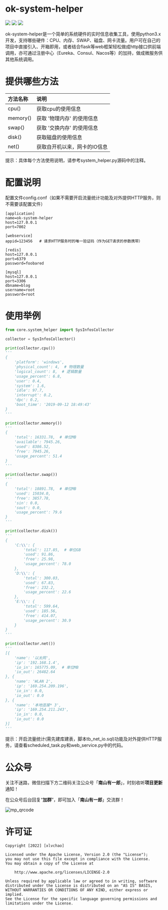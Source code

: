# ok-system-helper

![](https://img.shields.io/badge/python-3.x-blue.svg) ![](https://img.shields.io/badge/version-1.0.0-brightgreen.svg) ![](https://img.shields.io/badge/license-MIT-000000.svg)

ok-system-helper是一个简单的系统硬件的实时信息收集工具，使用python3.x开发，支持哪些硬件：CPU、内存、SWAP、磁盘、网卡流量。用户可在自己的项目中直接引入、开箱即用，或者结合flask等web框架轻松做成http接口供前端调用，亦可通过注册中心（Eureka、Consul、Nacos等）的加持，做成微服务供其他系统调用。



# 提供哪些方法

| 方法名称 | 说明                         |
| :------- | :--------------------------- |
| cpu()    | 获取cpu的使用信息            |
| memory() | 获取 '物理内存' 的使用信息   |
| swap()   | 获取 '交换内存' 的使用信息   |
| disk()   | 获取磁盘的使用信息           |
| net()    | 获取自开机以来，网卡的IO信息 |

提示：具体每个方法使用说明，请参考system_helper.py源码中的注释。



# 配置说明

配置文件config.conf（如果不需要开启流量统计功能及对外提供HTTP服务，则不需要该配置文件）

```
[application]
name=ok-system-helper
host=127.0.0.1
port=7002

[webservice]
appid=123456   # 请求HTTP服务时的唯一验证码（作为GET请求的参数携带）

[redis]
host=127.0.0.1
port=6379
password=foobared

[mysql]
host=127.0.0.1
port=3306
dbname=blog
username=root
password=root
```



# 使用举例

```python
from core.system_helper import SysInfosCollector

collector = SysInfosCollector()

print(collector.cpu())
'''
{
	'platform': 'windows',
	'physical_count': 4,  # 物理数量
	'logical_count': 8,  # 逻辑数量
	'usage_percent': 6.8,
	'user': 0.4,
	'system': 1.6,
	'idle': 97.7,
	'interrupt': 0.2,
	'dpc': 0.2,
	'boot_time': '2019-09-12 18:49:43'
}
'''

print(collector.memory())
'''
{
	'total': 16331.78,  # 单位MB
	'available': 7945.26,
	'used': 8386.52,
	'free': 7945.26,
	'usage_percent': 51.4
}
'''

print(collector.swap())
'''
{
	'total': 18891.78,  # 单位MB
	'used': 15034.0,
	'free': 3857.78,
	'sin': 0.0,
	'sout': 0.0,
	'usage_percent': 79.6
}
'''

print(collector.disk())
'''
{
	'C:\\': {
		'total': 117.85,  # 单位GB
		'used': 91.86,
		'free': 25.98,
		'usage_percent': 78.0
	},
	'D:\\': {
		'total': 300.03,
		'used': 67.83,
		'free': 232.2,
		'usage_percent': 22.6
	},
	'E:\\': {
		'total': 599.64,
		'used': 185.56,
		'free': 414.07,
		'usage_percent': 30.9
	}
}
'''

print(collector.net())
'''
[{
	'name': '以太网',
	'ip': '192.168.1.4',
	'io_in': 165775.09,  # 单位MB
	'io_out': 26482.64  
}, {
	'name': 'WLAN 2',
	'ip': '169.254.209.196',
	'io_in': 0.0,
	'io_out': 0.0
}, {
	'name': '本地连接* 3',
	'ip': '169.254.211.243',
	'io_in': 0.0,
	'io_out': 0.0
}]
'''
```

提示：开启流量统计(需先建库建表，脚本tb_net_io.sql)功能及对外提供HTTP服务，请查看scheduled_task.py和web_service.py中的代码。




# 公众号

关注不迷路，微信扫描下方二维码关注公众号「**南山有一郎**」，时刻收听**项目更新**通知！

在公众号后台回复“**加群**”，即可加入「**南山有一郎**」交流群！

![mp_qrcode](https://tuchuang-57s.pages.dev/mp_qrcode_2.jpg)



# 许可证

```
Copyright [2022] [xlvchao]

Licensed under the Apache License, Version 2.0 (the "License");
you may not use this file except in compliance with the License.
You may obtain a copy of the License at

    http://www.apache.org/licenses/LICENSE-2.0

Unless required by applicable law or agreed to in writing, software
distributed under the License is distributed on an "AS IS" BASIS,
WITHOUT WARRANTIES OR CONDITIONS OF ANY KIND, either express or implied.
See the License for the specific language governing permissions and
limitations under the License.
```